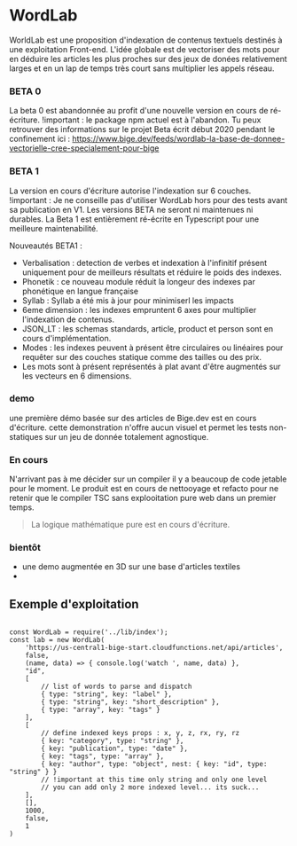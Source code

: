 # WordLab

WorldLab est une proposition d'indexation de contenus textuels destinés à une exploitation Front-end.
L'idée globale est de vectoriser des mots pour en déduire les articles les plus proches sur des jeux de donées relativement larges et en un lap de temps très court sans multiplier les appels réseau.

### BETA 0

La beta 0 est abandonnée au profit d'une nouvelle version en cours de ré-écriture.
!important : le package npm actuel est à l'abandon.
Tu peux retrouver des informations sur le projet Beta écrit début 2020 pendant le confinement ici :
https://www.bige.dev/feeds/wordlab-la-base-de-donnee-vectorielle-cree-specialement-pour-bige

### BETA 1

La version en cours d'écriture autorise l'indexation sur 6 couches.
!important : Je ne conseille pas d'utiliser WordLab hors pour des tests avant sa publication en V1.
Les versions BETA ne seront ni maintenues ni durables.
La Beta 1 est entièrement ré-écrite en Typescript pour une meilleure maintenabilité.

Nouveautés BETA1 :

- Verbalisation : detection de verbes et indexation à l'infinitif présent uniquement pour de meilleurs résultats et réduire le poids des indexes.
- Phonetik : ce nouveau module réduit la longeur des indexes par phonétique en langue française
- Syllab : Syllab a été mis à jour pour minimiserl les impacts
- 6eme dimension : les indexes empruntent 6 axes pour multiplier l'indexation de contenus.
- JSON_LT : les schemas standards, article, product et person sont en cours d'implémentation.
- Modes : les indexes peuvent à présent être circulaires ou linéaires pour requêter sur des couches statique comme des tailles ou des prix.
- Les mots sont à présent représentés à plat avant d'être augmentés sur les vecteurs en 6 dimensions.

### demo

une première démo basée sur des articles de Bige.dev  est en cours d'écriture.
cette demonstration n'offre aucun visuel et permet les tests non-statiques sur un jeu de donnée totalement agnostique.

### En cours

N'arrivant pas à me décider sur un compiler il y a beaucoup de code jetable pour le moment.
Le produit est en cours de nettooyage et refacto pour ne retenir que le compiler TSC sans explooitation pure web dans un premier temps.

> La logique mathématique pure est en cours d'écriture.

### bientôt

- une demo augmentée en 3D sur une base d'articles textiles
- 


## Exemple d'exploitation

```

const WordLab = require('../lib/index');
const lab = new WordLab(
    'https://us-central1-bige-start.cloudfunctions.net/api/articles',
    false,
    (name, data) => { console.log('watch ', name, data) },
    "id",
    [
        // list of words to parse and dispatch
        { type: "string", key: "label" },
        { type: "string", key: "short_description" },
        { type: "array", key: "tags" }
    ],
    [
        // define indexed keys props : x, y, z, rx, ry, rz
        { key: "category", type: "string" },
        { key: "publication", type: "date" },
        { key: "tags", type: "array" },
        { key: "author", type: "object", nest: { key: "id", type: "string" } }
        // !important at this time only string and only one level
        // you can add only 2 more indexed level... its suck...
    ],
    [],
    1000,
    false,
    1
)

```